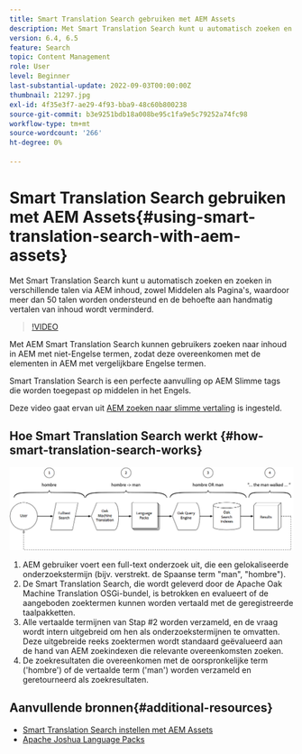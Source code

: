 ```yaml
---
title: Smart Translation Search gebruiken met AEM Assets
description: Met Smart Translation Search kunt u automatisch zoeken en zoeken in verschillende talen via AEM inhoud, zowel Middelen als Pagina's, waardoor meer dan 50 talen worden ondersteund en de behoefte aan handmatig vertalen van inhoud wordt verminderd.
version: 6.4, 6.5
feature: Search
topic: Content Management
role: User
level: Beginner
last-substantial-update: 2022-09-03T00:00:00Z
thumbnail: 21297.jpg
exl-id: 4f35e3f7-ae29-4f93-bba9-48c60b800238
source-git-commit: b3e9251bdb18a008be95c1fa9e5c79252a74fc98
workflow-type: tm+mt
source-wordcount: '266'
ht-degree: 0%

---
```


# Smart Translation Search gebruiken met AEM Assets{#using-smart-translation-search-with-aem-assets}

Met Smart Translation Search kunt u automatisch zoeken en zoeken in verschillende talen via AEM inhoud, zowel Middelen als Pagina&#39;s, waardoor meer dan 50 talen worden ondersteund en de behoefte aan handmatig vertalen van inhoud wordt verminderd.

>[!VIDEO](https://video.tv.adobe.com/v/21297?quality=12&learn=on)

Met AEM Smart Translation Search kunnen gebruikers zoeken naar inhoud in AEM met niet-Engelse termen, zodat deze overeenkomen met de elementen in AEM met vergelijkbare Engelse termen.

Smart Translation Search is een perfecte aanvulling op AEM Slimme tags die worden toegepast op middelen in het Engels.

Deze video gaat ervan uit [AEM zoeken naar slimme vertaling](smart-translation-search-technical-video-setup.md) is ingesteld.

## Hoe Smart Translation Search werkt {#how-smart-translation-search-works}

![Slim vertaalzoeken in stroomdiagram](assets/smart-translation-search-flow.png)

1. AEM gebruiker voert een full-text onderzoek uit, die een gelokaliseerde onderzoekstermijn (bijv. verstrekt. de Spaanse term &quot;man&quot;, &quot;hombre&quot;).
2. De Smart Translation Search, die wordt geleverd door de Apache Oak Machine Translation OSGi-bundel, is betrokken en evalueert of de aangeboden zoektermen kunnen worden vertaald met de geregistreerde taalpakketten.
3. Alle vertaalde termijnen van Stap #2 worden verzameld, en de vraag wordt intern uitgebreid om hen als onderzoekstermijnen te omvatten. Deze uitgebreide reeks zoektermen wordt standaard geëvalueerd aan de hand van AEM zoekindexen die relevante overeenkomsten zoeken.
4. De zoekresultaten die overeenkomen met de oorspronkelijke term (&#39;hombre&#39;) of de vertaalde term (&#39;man&#39;) worden verzameld en geretourneerd als zoekresultaten.

## Aanvullende bronnen{#additional-resources}

* [Smart Translation Search instellen met AEM Assets](smart-translation-search-technical-video-setup.md)
* [Apache Joshua Language Packs](https://cwiki.apache.org/confluence/display/JOSHUA/Language+Packs)
